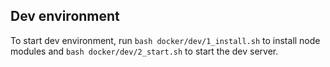## Dev environment

To start dev environment, run `bash docker/dev/1_install.sh` to install node modules and `bash docker/dev/2_start.sh` to start the dev server.
